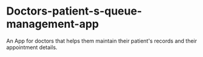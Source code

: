 # Doctors-patient-s-queue-management-app
An App for doctors that helps them maintain their patient's records and their appointment details.
